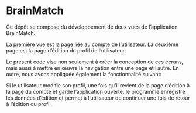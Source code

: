 # BrainMatch

Ce dépôt se compose du développement de deux vues de l’application BrainMatch. 

La première vue est la page liée au compte de l’utilisateur. La deuxième page est la page d’édition du profil de l’utilisateur. 

Le présent code vise non seulement à créer la conception de ces écrans, mais aussi à mettre en œuvre la navigation entre une page et l’autre. En outre, nous avons appliquée également la fonctionnalité suivant:

Si le utilisateur modifie son profil, une fois qu’il revient de la page d’édition à la page du compte et garde l’application ouverte, le programme enregistre les données d’édition et permet à l’utilisateur de continuer une fois de retour à l’édition du profil. 
